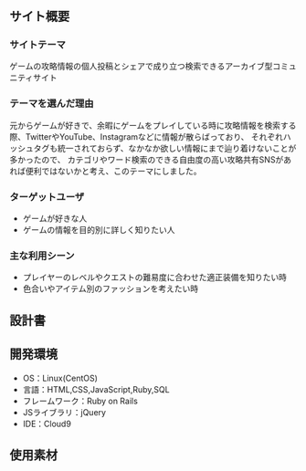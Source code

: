 # <Huntbook>

## サイト概要
### サイトテーマ
ゲームの攻略情報の個人投稿とシェアで成り立つ検索できるアーカイブ型コミュニティサイト

### テーマを選んだ理由
元からゲームが好きで、余暇にゲームをプレイしている時に攻略情報を検索する際、TwitterやYouTube、Instagramなどに情報が散らばっており、
それぞれハッシュタグも統一されておらず、なかなか欲しい情報にまで辿り着けないことが多かったので、
カテゴリやワード検索のできる自由度の高い攻略共有SNSがあれば便利ではないかと考え、このテーマにしました。

### ターゲットユーザ
- ゲームが好きな人
- ゲームの情報を目的別に詳しく知りたい人

### 主な利用シーン
- プレイヤーのレベルやクエストの難易度に合わせた適正装備を知りたい時
- 色合いやアイテム別のファッションを考えたい時

## 設計書


## 開発環境
- OS：Linux(CentOS)
- 言語：HTML,CSS,JavaScript,Ruby,SQL
- フレームワーク：Ruby on Rails
- JSライブラリ：jQuery
- IDE：Cloud9

## 使用素材
